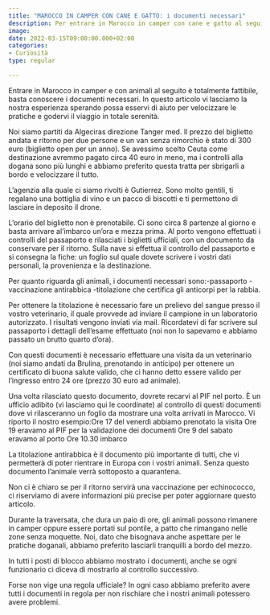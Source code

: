 ```yaml
---
title: "MAROCCO IN CAMPER CON CANE E GATTO: i documenti necessari"
description: Per entrare in Marocco in camper con cane e gatto al seguito quali documento servono? 
image: 
date: 2022-03-15T09:00:00.000+02:00
categories:
- Curiosità
type: regular

---
```

Entrare in Marocco in camper e con animali al seguito è totalmente fattibile, basta conoscere i documenti necessari. 
In questo articolo vi lasciamo la nostra esperienza sperando possa esservi di aiuto per velocizzare le pratiche e godervi il viaggio in totale serenità.

Noi siamo partiti da Algeciras direzione Tanger med.
Il prezzo del biglietto andata e ritorno per due persone e un van senza rimorchio è stato di 300 euro (biglietto open per un anno).
Se avessimo scelto Ceuta come destinazione avremmo pagato circa 40 euro in meno, ma i controlli alla dogana sono più lunghi e abbiamo preferito questa tratta per sbrigarli a bordo e velocizzare il tutto.

L’agenzia alla quale ci siamo rivolti è Gutierrez. Sono molto gentili, ti regalano una bottiglia di vino e un pacco di biscotti e ti permettono di lasciare in deposito il drone. 

L’orario del biglietto non è prenotabile. Ci sono circa 8 partenze al giorno e basta arrivare al’imbarco un’ora e mezza prima.
Al porto vengono effettuati i controlli del passaporto e rilasciati i biglietti ufficiali, con un documento da conservare per il ritorno. 
Sulla nave si effettua il controllo del passaporto e si consegna la fiche: un foglio sul quale dovete scrivere i vostri dati personali, la provenienza e la destinazione. 

Per quanto riguarda gli animali, i documenti necessari sono:-passaporto
-vaccinazione antirabbica
-titolazione che certifica gli anticorpi per la rabbia.

Per ottenere la titolazione è necessario fare un prelievo del sangue presso il vostro veterinario, il quale provvede ad inviare il campione in un laboratorio autorizzato. I risultati vengono inviati via mail.
Ricordatevi di far scrivere sul passaporto i dettagli dell’esame effettuato (noi non lo sapevamo e abbiamo passato un brutto quarto d’ora).

Con questi documenti è necessario effettuare una visita da un veterinario (noi siamo andati da Brulina, prenotando in anticipo) per ottenere un certificato di buona salute valido, che ci hanno detto essere valido per l’ingresso entro 24 ore (prezzo 30 euro ad animale).

Una volta rilasciato questo documento, dovrete recarvi al PIF nel porto. È un ufficio adibito (vi lasciamo qui le coordinate) al controllo di questi documenti dove vi rilasceranno un foglio da mostrare una volta arrivati in Marocco.
Vi riporto il nostro esempio:Ore 17 del venerdì abbiamo prenotato la visita
Ore 19 eravamo al PIF per la validazione dei documenti
Ore 9 del sabato eravamo al porto
Ore 10.30 imbarco 

La titolazione antirabbica è il documento più importante di tutti, che vi permetterà di poter rientrare in Europa con i vostri animali. Senza questo documento l’animale verrà sottoposto a quarantena. 

Non ci è chiaro se per il ritorno servirà una vaccinazione per echinococco, ci riserviamo di avere informazioni più precise per poter aggiornare questo articolo. 

Durante la traversata, che dura un paio di ore, gli animali possono rimanere in camper oppure essere portati sul pontile, a patto che rimangano nelle zone senza moquette. Noi, dato che bisognava anche aspettare per le pratiche doganali, abbiamo preferito lasciarli tranquilli a bordo del mezzo. 

In tutti i posti di blocco abbiamo mostrato i documenti, anche se ogni funzionario ci diceva di mostrarlo al controllo successivo.

Forse non vige una regola ufficiale? In ogni caso abbiamo preferito avere tutti i documenti in regola per non rischiare che i nostri animali potessero avere problemi. 
